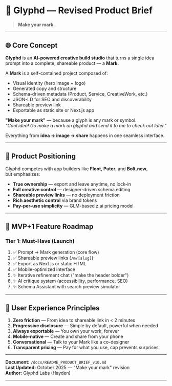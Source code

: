 # 🧩 Glyphd — Revised Product Brief
> **Make your mark.**

---

## 🌐 Core Concept

**Glyphd** is an **AI-powered creative build studio** that turns a single idea prompt into a complete, shareable product — a **Mark.**

A **Mark** is a self-contained project composed of:
- Visual identity (hero image + logo)
- Generated copy and structure
- Schema-driven metadata (Product, Service, CreativeWork, etc.)
- JSON-LD for SEO and discoverability
- Shareable preview link
- Exportable as static site or Next.js app

**"Make your mark"** — because a glyph is any mark or symbol.  
*"Cool idea! Go make a mark on glyphd and send it to me to check out later."*

Everything from **idea → image → share** happens in one seamless interface.

---

## 💎 Product Positioning

Glyphd competes with app builders like **Floot**, **Puter**, and **Bolt.new**,  
but emphasizes:
- **True ownership** — export and leave anytime, no lock-in
- **Full creative control** — designer-driven schema editing
- **Shareable preview links** — no deployment friction
- **Rich aesthetic control** via brand tokens
- **Pay-per-use simplicity** — GLM-based z.ai pricing model

---

## 🧪 MVP+1 Feature Roadmap

### **Tier 1: Must-Have (Launch)**
1. ✅ Prompt → Mark generation (core flow)
2. ✅ Shareable preview links (`/m/[slug]`)
3. ✅ Export as Next.js or static HTML
4. ✅ Mobile-optimized interface
5. ✨ Iterative refinement chat ("make the header bolder")
6. ✨ AI critique system (accessibility, performance, SEO)
7. ✨ Schema Assistant with search preview simulator

---

## 🎯 User Experience Principles

1. **Zero friction** — From idea to shareable link in < 2 minutes
2. **Progressive disclosure** — Simple by default, powerful when needed
3. **Always exportable** — You own your work, forever
4. **Mobile-native** — Create and share from your phone
5. **Conversational** — Talk to your Mark like a co-designer
6. **Transparent pricing** — Pay for what you use, cap prevents surprises

---

**Document:** `/docs/README_PRODUCT_BRIEF_v10.md`  
**Last Updated:** October 2025 — "Make your mark" revision  
**Author:** Glyphd Labs (Hayden)

---

